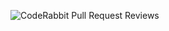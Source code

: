 ![CodeRabbit Pull Request Reviews](https://img.shields.io/coderabbit/prs/github/zucky2021/book-tracker-v2?labelColor=171717&color=FF570A&link=https%3A%2F%2Fcoderabbit.ai&label=CodeRabbit%20Reviews)

